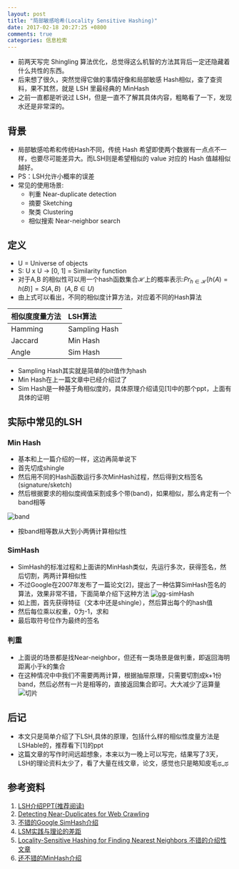 ```yaml
---
layout: post
title: "局部敏感哈希(Locality Sensitive Hashing)"
date: 2017-02-18 20:27:25 +0800
comments: true
categories: 信息检索
---
```

+ 前两天写完 Shingling 算法优化，总觉得这么机智的方法其背后一定还隐藏着什么共性的东西。
+ 后来想了很久，突然觉得它做的事情好像和局部敏感 Hash相似，查了查资料，果不其然，就是 LSH 里最经典的 MinHash
+ 之前一直都是听说过 LSH，但是一直不了解其具体内容，粗略看了一下，发现水还是非常深的。

<!--more-->
## 背景
+ 局部敏感哈希和传统Hash不同，传统 Hash 希望即使两个数据有一点点不一样，也要尽可能差异大。而LSH则是希望相似的 value 对应的 Hash 值越相似越好。
+ PS：LSH允许小概率的误差
+ 常见的使用场景:
  + 判重 Near-duplicate detection
  + 摘要 Sketching
  + 聚类 Clustering
  + 相似搜索 Near-neighbor search 

## 定义
+  U = Universe of objects
+  S: U x U -> [0, 1] = Similarity function 
+ 对于A,B 的相似性可以用一个hash函数集合$\mathcal{H}$上的概率表示:$Pr_{h\in \mathcal{H} } [h(A) = h(B)] = S(A, B) \ \ (A,B\in U)$
+ 由上式可以看出，不同的相似度计算方法，对应着不同的Hash算法

|相似度度量方法|LSH算法|
|:--|:--|
|Hamming|Sampling Hash|
|Jaccard|Min Hash|
|Angle|Sim Hash|
+ Sampling Hash其实就是简单的bit值作为hash
+ Min Hash在上一篇文章中已经介绍过了
+ Sim Hash是一种基于角相似度的，具体原理介绍请见[1]中的那个ppt，上面有具体的证明

## 实际中常见的LSH
### Min Hash
+ 基本和上一篇介绍的一样，这边再简单说下
+ 首先切成shingle
+ 然后用不同的Hash函数运行多次MinHash过程，然后得到文档签名(signature/sketch)
+ 然后根据要求的相似度阀值采割成多个带(band)，如果相似，那么肯定有一个band相等

![band](https://zos.alipayobjects.com/rmsportal/QxHofvVjXotZTOoJamCb.png)
+ 按band相等数从大到小两俩计算相似性

### SimHash
+ SimHash的标准过程和上面讲的MinHash类似，先运行多次，获得签名，然后切割，两两计算相似性
+ 不过Google在2007年发布了一篇论文[2]，提出了一种估算SimHash签名的算法，效果非常不错，下面简单介绍下这种方法
![gg-simHash](https://zos.alipayobjects.com/rmsportal/lbFBDcTHaHyMUzwnqerr.jpg)
+ 如上图，首先获得特征（文本中还是shingle），然后算出每个的hash值
+ 然后每位乘以权重，0为-1，求和
+ 最后取符号位作为最终的签名

### 判重
+ 上面说的场景都是找Near-neighbor，但还有一类场景是做判重，即返回海明距离小于k的集合
+ 在这种情况中中我们不需要两两计算，根据抽屉原理，只需要切割成k+1份band，然后必然有一片是相等的，直接返回集合即可。大大减少了运算量
![切片](https://zos.alipayobjects.com/rmsportal/ShGkmJMKwLIAokGoVQJz.jpg)

## 后记
+ 本文只是简单介绍了下LSH,具体的原理，包括什么样的相似性度量方法是LSHable的，推荐看下[1]的ppt
+ 这篇文章的写作时间远超想象，本来以为一晚上可以写完，结果写了3天，LSH的理论资料太少了，看了大量在线文章，论文，感觉也只是略知皮毛ಥ_ಥ



## 参考资料
1. [LSH介绍PPT(推荐阅读)](https://users.soe.ucsc.edu/~niejiazhong/slides/kumar.pdf)
2. [Detecting Near-Duplicates for Web Crawling ](http://www.wwwconference.org/www2007/papers/paper215.pdf)
3. [不错的Google SimHash介绍](http://taop.marchtea.com/06.03.html)
4. [LSM实践与理论的差距](https://webdocs.cs.ualberta.ca/~drafiei/papers/lsh-cikm13.pdf)
5. [Locality-Sensitive Hashing for Finding Nearest Neighbors 不错的介绍性文章]( http://www.slaney.org/malcolm/yahoo/Slaney2008-LSHTutorial.pdf)
6. [还不错的MinHash介绍](http://www.cnblogs.com/fengfenggirl/p/lsh.html)